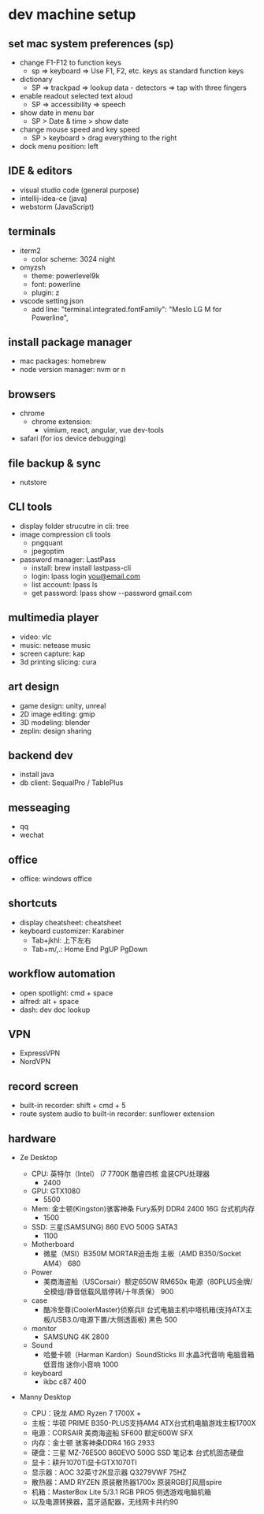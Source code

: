 
# dev machine setup

## set mac system preferences (sp)
- change F1-F12 to function keys
	- sp => keyboard => Use F1, F2, etc. keys as standard function keys
- dictionary
	- SP => trackpad => lookup data - detectors => tap with three fingers
- enable readout selected text aloud
	- SP => accessibility => speech
- show date in menu bar
	- SP > Date & time > show date
- change mouse speed and key speed
	- SP > keyboard > drag everything to the right
- dock menu position: left

## IDE & editors
- visual studio code (general purpose)
- intellij-idea-ce (java)
- webstorm (JavaScript)

## terminals
- iterm2
  - color scheme: 3024 night
- omyzsh
  - theme: powerlevel9k
  - font: powerline
  - plugin: z
- vscode setting.json
  - add line: "terminal.integrated.fontFamily": "Meslo LG M for Powerline",

## install package manager
- mac packages: homebrew
- node version manager: nvm or n

## browsers
- chrome
  - chrome extension: 
	  - vimium, react, angular, vue dev-tools 
- safari (for ios device debugging)

## file backup & sync
- nutstore

## CLI tools
- display folder strucutre in cli: tree
- image compression cli tools
  - pngquant
  - jpegoptim
- password manager: LastPass
	- install: brew install lastpass-cli
  - login: lpass login you@email.com
  - list account: lpass ls
  - get password: lpass show --password gmail.com

## multimedia player
- video: vlc
- music: netease music
- screen capture: kap
- 3d printing slicing: cura

## art design
- game design: unity, unreal
- 2D image editing: gmip
- 3D modeling: blender
- zeplin: design sharing

## backend dev
- install java
- db client: SequalPro / TablePlus

## messeaging
- qq
- wechat

## office
- office: windows office

## shortcuts
- display cheatsheet: cheatsheet
- keyboard customizer: Karabiner
	- Tab+jkhl: 上下左右
	- Tab+m/,.: Home End PgUP PgDown

## workflow automation
- open spotlight:	cmd + space
- alfred: alt + space
- dash: dev doc lookup

## VPN
- ExpressVPN
- NordVPN

## record screen
- built-in recorder: shift + cmd + 5
- route system audio to built-in recorder: sunflower extension

## hardware
- Ze Desktop
  - CPU: 英特尔（Intel） i7 7700K 酷睿四核 盒装CPU处理器
      - 2400
  - GPU: GTX1080
      - 5500
  - Mem: 金士顿(Kingston)骇客神条 Fury系列 DDR4 2400 16G 台式机内存
    - 1500
  - SSD: 三星(SAMSUNG) 860 EVO 500G SATA3
    - 1100
  - Motherboard
    - 微星（MSI）B350M MORTAR迫击炮 主板（AMD B350/Socket AM4）
      680
  - Power
    - 美商海盗船（USCorsair）额定650W RM650x 电源（80PLUS金牌/全模组/静音低载风扇停转/十年质保）
      900
  - case
    - 酷冷至尊(CoolerMaster)侦察兵II 台式电脑主机中塔机箱(支持ATX主板/USB3.0/电源下置/大侧透面板) 黑色
      500
  - monitor
    - SAMSUNG 4K
      2800
  - Sound
    - 哈曼卡顿（Harman Kardon）SoundSticks III 水晶3代音响 电脑音箱 低音炮 迷你小音响
      1000
  - keyboard
  	- ikbc c87
      400


- Manny Desktop
  - CPU：锐龙 AMD Ryzen 7 1700X +
  - 主板：华硕 PRIME B350-PLUS支持AM4 ATX台式机电脑游戏主板1700X 
  - 电源：CORSAIR 美商海盗船 SF600 额定600W SFX 
  - 内存：金士顿 骇客神条DDR4 16G 2933 
  - 硬盘：三星 MZ-76E500 860EVO 500G SSD 笔记本 台式机固态硬盘
  - 显卡：耕升1070Ti显卡GTX1070TI 
  - 显示器：AOC 32英寸2K显示器 Q3279VWF 75HZ
  - 散热器：AMD RYZEN 原装散热器1700x 原装RGB灯风扇spire 
  - 机箱：MasterBox Lite 5/3.1 RGB PRO5 侧透游戏电脑机箱
  - 以及电源转换器，蓝牙适配器，无线网卡共约90